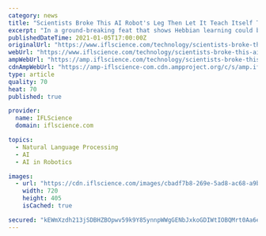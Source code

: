 ```yaml
---
category: news
title: "Scientists Broke This AI Robot's Leg Then Let It Teach Itself To Walk From Scratch"
excerpt: "In a ground-breaking feat that shows Hebbian learning could be applied to artificial intelligence (AI), scientists have showcased a newly developed mathema"
publishedDateTime: 2021-01-05T17:00:00Z
originalUrl: "https://www.iflscience.com/technology/scientists-broke-this-ai-robots-leg-then-let-it-teach-itself-to-walk-from-scratch/"
webUrl: "https://www.iflscience.com/technology/scientists-broke-this-ai-robots-leg-then-let-it-teach-itself-to-walk-from-scratch/"
ampWebUrl: "https://amp.iflscience.com/technology/scientists-broke-this-ai-robots-leg-then-let-it-teach-itself-to-walk-from-scratch/"
cdnAmpWebUrl: "https://amp-iflscience-com.cdn.ampproject.org/c/s/amp.iflscience.com/technology/scientists-broke-this-ai-robots-leg-then-let-it-teach-itself-to-walk-from-scratch/"
type: article
quality: 70
heat: 70
published: true

provider:
  name: IFLScience
  domain: iflscience.com

topics:
  - Natural Language Processing
  - AI
  - AI in Robotics

images:
  - url: "https://cdn.iflscience.com/images/cbadf7b8-269e-5ad8-ac68-a9bcb0364efa/default-1609856733-cover-image.jpg"
    width: 720
    height: 405
    isCached: true

secured: "kEWmXzdh213jSDBHZBOpwv59k9Y85ynnpWWgGENbJxkoGDIWtIOBQMrt0Aa6eI5QF5BmmG+/XD/z5ISu+emx5UQGNQ4g2+dD/DZOGQ3ch/gfE3rIeSceEFtBO4n9wT+RF49QbaP7yGC4RGfN3fDC8za4pEhUQBtj5qAI6/U3gNWlWvcwEVuhSXAk+oyjIzduJn+/yIxo6TAvupOq3rv8Duo3EHAQFXMb+lPGOED4loR/r92cbXi4JaIUfsivmlseN5cq2uO+KvfTE9M6uKSqOKT8oNYnn8cJCwkzHIf4ZJBMmOTMt4nNV3sLrK1eLGAFB0zdZjP9DJ1kcVeZbtzq1m2tOaDRrQgaRPPQEL27eTE=;Ixw6wPYEjvjfDn+VhSGRFw=="
---
```


